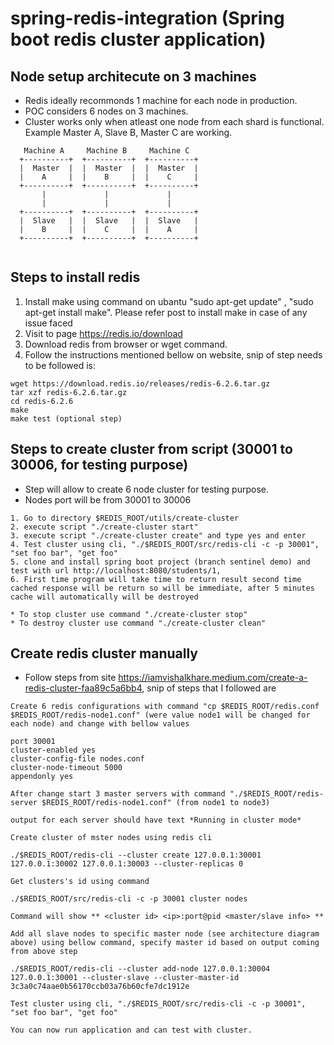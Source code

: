 # spring-redis-integration (Spring boot redis cluster application)

## Node setup architecute on 3 machines 
 
* Redis ideally recommonds 1 machine for each node in production. 
* POC considers 6 nodes on 3 machines.
* Cluster works only when atleast one node from each shard is functional. Example Master A, Slave B, Master C are working. 
```
   Machine A     Machine B     Machine C  
  +----------+  +----------+  +----------+ 
  |  Master  |  |  Master  |  |  Master  |
  |    A     |  |    B     |  |    C     |
  +----------+  +----------+  +----------+
       |             |             |
       |             |             |
  +----------+  +----------+  +----------+ 
  |  Slave   |  |  Slave   |  |  Slave   |
  |    B     |  |    C     |  |    A     |
  +----------+  +----------+  +----------+
  
```

## Steps to install redis

1. Install make using command on ubantu "sudo apt-get update" , "sudo apt-get install make". Please refer post to install make in case of any issue faced
2. Visit to page https://redis.io/download
3. Download redis from browser or wget command.
4. Follow the instructions mentioned bellow on website, snip of step needs to be followed is:
```
wget https://download.redis.io/releases/redis-6.2.6.tar.gz
tar xzf redis-6.2.6.tar.gz
cd redis-6.2.6
make
make test (optional step)
```

## Steps to create cluster from script (30001 to 30006, for testing purpose)

* Step will allow to create 6 node cluster for testing purpose.
* Nodes port will be from 30001 to 30006
```
1. Go to directory $REDIS_ROOT/utils/create-cluster
2. execute script "./create-cluster start"
3. execute script "./create-cluster create" and type yes and enter
4. Test cluster using cli, "./$REDIS_ROOT/src/redis-cli -c -p 30001", "set foo bar", "get foo"
5. clone and install spring boot project (branch sentinel demo) and test with url http://localhost:8080/students/1, 
6. First time program will take time to return result second time cached response will be return so will be immediate, after 5 minutes cache will automatically will be destroyed

```

```
* To stop cluster use command "./create-cluster stop"
* To destroy cluster use command "./create-cluster clean"

```

## Create redis cluster manually

* Follow steps from site  https://iamvishalkhare.medium.com/create-a-redis-cluster-faa89c5a6bb4, snip of steps that I followed are 

```
Create 6 redis configurations with command "cp $REDIS_ROOT/redis.conf $REDIS_ROOT/redis-node1.conf" (were value node1 will be changed for each node) and change with bellow values

port 30001
cluster-enabled yes
cluster-config-file nodes.conf
cluster-node-timeout 5000
appendonly yes
```
```
After change start 3 master servers with command "./$REDIS_ROOT/redis-server $REDIS_ROOT/redis-node1.conf" (from node1 to node3)

output for each server should have text *Running in cluster mode*
```

```
Create cluster of mster nodes using redis cli

./$REDIS_ROOT/redis-cli --cluster create 127.0.0.1:30001 127.0.0.1:30002 127.0.0.1:30003 --cluster-replicas 0

Get clusters's id using command 

./$REDIS_ROOT/src/redis-cli -c -p 30001 cluster nodes

Command will show ** <cluster id> <ip>:port@pid <master/slave info> **
```

```
Add all slave nodes to specific master node (see architecture diagram above) using bellow command, specify master id based on output coming from above step 

./$REDIS_ROOT/redis-cli --cluster add-node 127.0.0.1:30004 127.0.0.1:30001 --cluster-slave --cluster-master-id 3c3a0c74aae0b56170ccb03a76b60cfe7dc1912e

Test cluster using cli, "./$REDIS_ROOT/src/redis-cli -c -p 30001", "set foo bar", "get foo"

You can now run application and can test with cluster.

```



